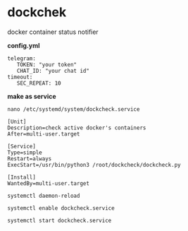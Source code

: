 # dockchek
docker container status notifier

**config.yml**
```
telegram:
   TOKEN: "your token"
   CHAT_ID: "your chat id"
timeout:
   SEC_REPEAT: 10
```
**make as service**
```
nano /etc/systemd/system/dockcheck.service
```
```
[Unit]
Description=check active docker's containers
After=multi-user.target

[Service]
Type=simple
Restart=always
ExecStart=/usr/bin/python3 /root/dockcheck/dockcheck.py

[Install]
WantedBy=multi-user.target
```
```
systemctl daemon-reload
```
```
systemctl enable dockcheck.service
```
```
systemctl start dockcheck.service
```
